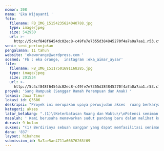 ```yaml
---
nomor: 208
nama: 'Eka Wijayanti '
foto:
  filename: FB_IMG_15154235624040788.jpg
  type: image/jpeg
  size: 542950
  url: >-
    http://5c4cf848f6454dc02ec8-c49fe7e7355d384845270f4a7a0a7aa1.r53.cf2.rackcdn.com/5b66e01c-e03f-48f2-a17f-3b825abab40a/FB_IMG_15154235624040788.jpg
seni: seni_pertunjukan
pengalaman: 11 tahun
website: 'ekaworange@wordpress.com '
sosmed: 'Fb : eka orange,  instagram :eka_aimar_aysar'
file:
  filename: FB_IMG_15117501691168285.jpg
  type: image/jpeg
  size: 201534
  url: >-
    http://5c4cf848f6454dc02ec8-c49fe7e7355d384845270f4a7a0a7aa1.r53.cf2.rackcdn.com/14c0aac8-9813-4bbe-8c67-0ee03fec0b8b/FB_IMG_15117501691168285.jpg
proyek: 'Sang Rampuak (Sanggar Ramah Perempuan dan Anak) '
lokasi: Jawa Timur
lokasi_id: Q3586
deskripsi: "Proyek ini merupakan upaya perwujudan akses  ruang berkarya bagi perempuan pecinta dan penikmat seni dalam bentuk sebuah sanggar dengan fasilitas yang memberikan kenyamanan bagi perempuan dan anak. Detailnya, dalam proyek ini pelaksana akan membuat sebuah sanggar untuk berlatih dan berdiskusi karya yang terdiri dari :\r\n- Studio latihan tari\r\n- Ruang diskusi \r\n- Ruang  kostum, make up, dan property\r\n- Pojok multimedia\r\n- Ruang menyusui\r\n- Ruang bermain anak\r\n- Dapur sehat\r\n- Kamar Mandi \r\nserta fasilitas lain yang memungkinkan seniman perempuan untuk terus berkarya dengan tetap menjalankan tugas kewajiban kodratinya.\r\nProyek ini akan diakhiri dengan Pentas Satu Sang Rampuak\" yang menjadi penanda peresmian serta sosialisasi kepada masyarakan mengenai keberadaan sanggar ini.\r\nSebagai wacana jangka panjang, Sanggar ini akan terus dikelola dan dikembangkan melalui berbagai program, sehingga dapat menghasilkan  karya-karya inovatif khususnya bagi seniman perempuan."
kategori: akses
latar_belakang: ".(1)\tKeterbatasan Ruang dan Waktu\r\nPotensi seniman wanita di Malang masih dibatasi oleh kurangnya ruang untuk berkarya secara lebih inovatif. Kendala ini tak lepas dari keterbatasan waktu dalam berkarya. Keberadaan sanggar ini diharapkan dapat memunculkan ruang kreatif seniman perempuan di Kota Malang, sehingga karya mereka lebih menggema.\r\n(2)\tKeterbatasan Ekonomi \r\nBanyak peminat seni tradisi dan kreasi yang ingin melatih keterampilan putra/putri mereka melalui sanggar seni. Namun,  terkendala oleh keterbatasan ekonomi. Studio modern  mulai bermunculan, tetapi belum bisa dijangkau secara finansial. \r\n(3)\tLingkungan yang Tidak Ramah Anak\r\nDampak dominasi kaum laki-laki terhadap penciptaan dan aktivitas berkarya, tentu membawa kebiasaan pada lingkungan. Diskusi yang kerapkali ditemani asap rokok  menjadi gangguan tersendiri bagi kaum wanita dan anak-anak. Sebab itu, sanggar ini diupayakan menjadi sarana belajar yang sehat tanpa asap rokok, sehingga kaum wanita dan anak-anak bisa lebih nyaman dalam berproses kreatif\r\n(4)\tPerlunya Transfer Pengetahuan dan Spirit Kreatif kepada generasi peneru\r\nKeterlibatan generasi muda menjadi salah satu sorotan kami dalam proyek ini. Kami berharap bisa memberi dedikasi nyata dengan melaksanakan regenerasi pengetahuan dan proses kreatif. Dengan menjunjung warisan budaya, mengedepankan inovasi, serta melenturkan komunikasi, maka seni budaya khas daerah bisa terus terjaga kelestariannya."
masalah: ' Kami berusaha menawarkan sudut pandang baru dalam melihat karya perempuan yang selama ini tidak diakui sehingga dapat memperkaya keragaman dunia seni budaya. Kota Malang memiliki banyak potendi seni budaya, namun sejauh ini, kekaryaan seniman perempuan di Kota Malang masih jauh tertinggal dibandingkan kota lain. Beberapa aktivis seni wanita masih terikat norma dan paham yang membatasi waktu atau kesempatan perempuan untuk menghasilkan karya atau terlibat di dalam kegiatan seni budaya. Proyek ini berusaha mengurai permasalahan tentang kendala akses ruang berkarya bagi seniman perempuan di Kota Malang. Setelah diuraikan, kemudian kami rajut kembali dalam sebuah sanggar sebagai ruang berproses kreatif yang berkelanjutan. Tidak berhenti pada satu karya, namun terus mengalir merangkul pecinta seni dan budaya untuk bersatu mencurahkan pikiran serta perasaan.t'
durasi: 9 bulan
sukses: "(1) Berdirinya sebuah sanggar yang dapat memfasilitasi seniman wanita untuk berkarya dan memiliki ruang diskusi yang aman dan layak\r\n(2) Terfasilitasinya kegiatan kesenian melalui berbagai program yang ada di sanggar, yakni :\r\n      - Program Kelas Menari Balita\r\n      - Program Kelas Menari Ceria (Anak usia 6-10 Tahun)\r\n      - Program Kelas Menari Ekspresif (Usia Remaja)\r\n      - Program Karya Kreatif (Tiap Tahun)\r\n      - Pentas Karya Sang Rampuak (Tiap Tahun)\r\n      - Presentasi, Diskusi, dan Apresiasi Karya (Setiap Bulan)\r\n(3)  Terwujudnya program Proses Kreatif Seni secara berkelanjutan\r\n(4)  Terjaringnya seniman perempuan di Malang  dari segala usia sebagai bentuk transfer pengetahuan dan kebudayaan lintas generasi\r\n(5)  Adanya perhatian pemerintah dan pihak lain yang memiliki kepedulian terhadap pelestarian seni budaya\r\n"
dana: '837'
layout: hibahcme
submission_id: 5a7ae5ae4711a66676263f69
---
```

